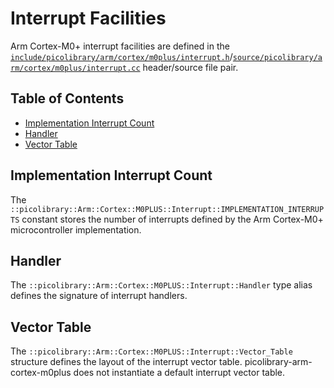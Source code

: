 # Interrupt Facilities
Arm Cortex-M0+ interrupt facilities are defined in the
[`include/picolibrary/arm/cortex/m0plus/interrupt.h`](https://github.com/apcountryman/picolibrary-arm-cortex-m0plus/blob/main/include/picolibrary/arm/cortex/m0plus/interrupt.h)/[`source/picolibrary/arm/cortex/m0plus/interrupt.cc`](https://github.com/apcountryman/picolibrary-arm-cortex-m0plus/blob/main/source/picolibrary/arm/cortex/m0plus/interrupt.cc)
header/source file pair.

## Table of Contents
- [Implementation Interrupt Count](#implementation-interrupt-count)
- [Handler](#handler)
- [Vector Table](#vector-table)

## Implementation Interrupt Count
The `::picolibrary::Arm::Cortex::M0PLUS::Interrupt::IMPLEMENTATION_INTERRUPTS` constant
stores the number of interrupts defined by the Arm Cortex-M0+ microcontroller
implementation.

## Handler
The `::picolibrary::Arm::Cortex::M0PLUS::Interrupt::Handler` type alias defines the
signature of interrupt handlers.

## Vector Table
The `::picolibrary::Arm::Cortex::M0PLUS::Interrupt::Vector_Table` structure defines the
layout of the interrupt vector table.
picolibrary-arm-cortex-m0plus does not instantiate a default interrupt vector table.
